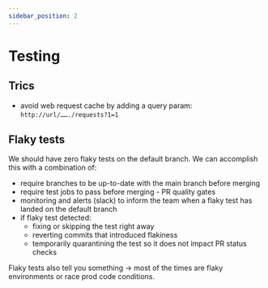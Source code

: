 ```yaml
---
sidebar_position: 2
---
```


# Testing

## Trics

- avoid web request cache by adding a query param: `http://url/……./requests?1=1`

## Flaky tests

We should have zero flaky tests on the default branch. We can accomplish this with a combination of:

- require branches to be up-to-date with the main branch before merging
- require test jobs to pass before merging - PR quality gates
- monitoring and alerts (slack) to inform the team when a flaky test has landed on the default branch
- if flaky test detected:
  - fixing or skipping the test right away
  - reverting commits that introduced flakiness
  - temporarily quarantining the test so it does not impact PR status checks

Flaky tests also tell you something -> most of the times are flaky environments or race prod code conditions.
